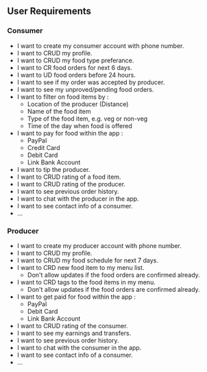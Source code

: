 ## User Requirements 

### Consumer
- I want to create my consumer account with phone number.
- I want to CRUD my profile. 
- I want to CRUD my food type preferance.
- I want to CR food orders for next 6 days.
- I want to UD food orders before 24 hours.
- I want to see if my order was accepted by producer.
- I want to see my unproved/pending food orders.
- I want to filter on food items by :
    - Location of the producer (Distance)
    - Name of the food item
    - Type of the food item, e.g. veg or non-veg
    - Time of the day when food is offered
- I want to pay for food within the app : 
    - PayPal
    - Credit Card
    - Debit Card
    - Link Bank Account
- I want to tip the producer. 
- I want to CRUD rating of a food item. 
- I want to CRUD rating of the producer. 
- I want to see previous order history.
- I want to chat with the producer in the app. 
- I want to see contact info of a consumer.
- ...

### Producer
- I want to create my producer account with phone number.
- I want to CRUD my profile. 
- I want to CRUD my food schedule for next 7 days.
- I want to CRD new food item to my menu list.
    - Don't allow updates if the food orders are confirmed already.
- I want to CRD tags to the food items in my menu.
    - Don't allow updates if the food orders are confirmed already.
- I want to get paid for food within the app : 
    - PayPal
    - Debit Card
    - Link Bank Account
- I want to CRUD rating of the consumer. 
- I want to see my earnings and transfers.
- I want to see previous order history.
- I want to chat with the consumer in the app. 
- I want to see contact info of a consumer.
- ...
